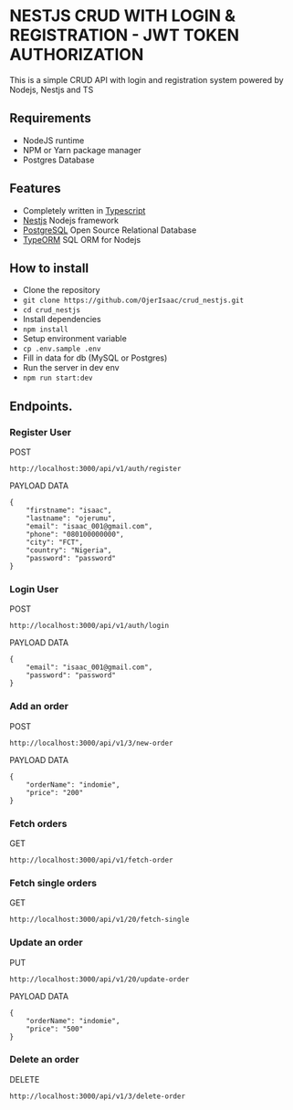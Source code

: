 # NESTJS CRUD WITH LOGIN & REGISTRATION - JWT TOKEN AUTHORIZATION
This is a simple CRUD API with login and registration system powered by Nodejs, Nestjs and TS

## Requirements
- NodeJS runtime
- NPM or Yarn package manager
- Postgres Database

## Features
- Completely written in [Typescript](https://typescriptlang.org/)
- [Nestjs](https://github.com/nestjs/nest) Nodejs framework
- [PostgreSQL](https://www.postgresql.org/docs/) Open Source Relational Database
- [TypeORM](https://typeorm.io/) SQL ORM for Nodejs

## How to install
- Clone the repository
- `git clone https://github.com/OjerIsaac/crud_nestjs.git`
- `cd crud_nestjs`
- Install dependencies
- `npm install`
- Setup environment variable
- `cp .env.sample .env`
- Fill in data for db (MySQL or Postgres)
- Run the server in dev env
- `npm run start:dev`

## Endpoints.
### Register User

POST
```shell
http://localhost:3000/api/v1/auth/register
```
PAYLOAD DATA

```shell
{
    "firstname": "isaac",
    "lastname": "ojerumu",
    "email": "isaac_001@gmail.com",
    "phone": "080100000000",
    "city": "FCT",
    "country": "Nigeria",
    "password": "password"
}
```

### Login User

POST
```shell
http://localhost:3000/api/v1/auth/login
```
PAYLOAD DATA

```shell
{
    "email": "isaac_001@gmail.com",
    "password": "password"
}
```

### Add an order

POST
```shell
http://localhost:3000/api/v1/3/new-order
```
PAYLOAD DATA

```shell
{
    "orderName": "indomie",
    "price": "200"
}
```

### Fetch orders

GET
```shell
http://localhost:3000/api/v1/fetch-order
```

### Fetch single orders

GET
```shell
http://localhost:3000/api/v1/20/fetch-single
```

### Update an order

PUT
```shell
http://localhost:3000/api/v1/20/update-order
```
PAYLOAD DATA

```shell
{
    "orderName": "indomie",
    "price": "500"
}
```

### Delete an order

DELETE
```shell
http://localhost:3000/api/v1/3/delete-order
```